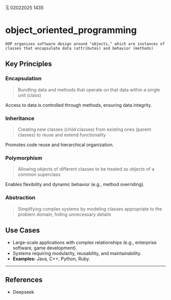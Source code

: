 🗓️ 02022025 1435

# object_oriented_programming

```ad-summary
OOP organizes software design around "objects," which are instances of classes that encapsulate data (attributes) and behavior (methods)
```
## Key Principles
    
### Encapsulation
> Bundling data and methods that operate on that data within a single unit (class)

Access to data is controlled through methods, ensuring data integrity.
### Inheritance
> Creating new classes (child classes) from existing ones (parent classes) to reuse and extend functionality

Promotes code reuse and hierarchical organization.

### Polymorphism
> Allowing objects of different classes to be treated as objects of a common superclass

Enables flexibility and dynamic behavior (e.g., method overriding).
        
### Abstraction
> Simplifying complex systems by modeling classes appropriate to the problem domain, hiding unnecessary details
        
## Use Cases
- Large-scale applications with complex relationships (e.g., enterprise software, game development).
- Systems requiring modularity, reusability, and maintainability.
- **Examples:** Java, C++, Python, Ruby.

---
## References
- Deepseek